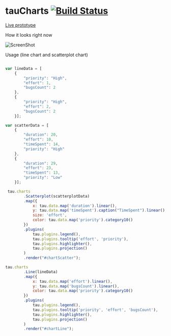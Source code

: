 tauCharts [![Build Status](https://travis-ci.org/gruntjs/grunt-contrib-qunit.png?branch=master)](https://travis-ci.org/TargetProcess/tauCharts)
=========
[Live prototype](http://rawgithub.com/TargetProcess/tauCharts/master/prototype/index.html)

How it looks right now

![ScreenShot](http://www.taucharts.com/images/charts.png)

Usage (line chart and scatterplot chart)

```javascript

var lineData = [
    {
        "priority": "High",
        "effort": 1,
        "bugsCount": 2
    },
    {
        "priority": "High",
        "effort": 2,
        "bugsCount": 2
    }];

var scatterData = [
    {
        "duration": 20,
        "effort": 10,
        "timeSpent": 14,
        "priority": "High"
    },
    {
        "duration": 29,
        "effort": 23,
        "timeSpent": 13,
        "priority": "Low"
    }];

 tau.charts
        .Scatterplot(scatterplotData)
        .map({
            x: tau.data.map('duration').linear(),
            y: tau.data.map('timeSpent').caption("TimeSpent").linear(),
            size: 'effort',
            color: tau.data.map('priority').category10()
        })
        .plugins(
            tau.plugins.legend(), 
            tau.plugins.tooltip('effort', 'priority'),
            tau.plugins.highlighter(),
            tau.plugins.projection()
        )
        .render("#chartScatter");

tau.charts
        .Line(lineData)
        .map({
            x: tau.data.map('effort').linear(),
            y: tau.data.map('bugsCount').linear(),
            color: tau.data.map('priority').category10()
        })
        .plugins(
            tau.plugins.legend(), 
            tau.plugins.tooltip('priority', 'effort', 'bugsCount'),
            tau.plugins.highlighter(),
            tau.plugins.projection()
        )
        .render("#chartLine");
```

